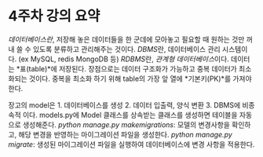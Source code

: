 # 4주차 강의 요약

*데이터베이스란*, 저장해 놓은 데이터들을 한 군데에 모아놓고 필요할 때 원하는 것만 꺼내 쓸 수 있도록 분류하고 관리해주는 것이다.
*DBMS*란, 데이터베이스 관리 시스템이다. (ex MySQL, redis MongoDB 등)
*RDBMS*란, *관계형 데이터베이스*이다. 데이터는 *표(table)*에 저장된다. 장점으로는 데이터 구조화가 가능하고 중복 데이터가 최소화되는 것이다.
중복을 최소화 하기 위해 table의 가장 앞 열에 *기본키(PK)*를 가져야 한다. 

장고의 model은 1. 데이터베이스를 생성 2. 데이터 입출력, 양식 변환 3. DBMS에 비종속적 이다. 
models.py에 Model 클래스를 상속받는 클래스를 생성하면 테이블을 자동으로 생성해준다. 
*python manage.py makemigrations*: 모델의 변경사항을 확인하고, 해당 변경을 반영하는 마이그레이션 파일을 생성한다.
*python manage.py migrate*: 생성된 마이그레이션 파일을 실행하여 데이터베이스에 변경 사항을 적용한다.
